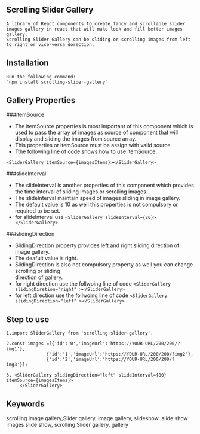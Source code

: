## Scrolling Slider Gallery
	A library of React components to create fancy and scrollable slider
	images gallery in react that will make look and fill better images gallery.
	Scrolling Slider Gallery can be sliding or scrolling images from left to right or vise-versa dorection.

## Installation 
	Run the following command:
    `npm install scrolling-slider-gallery`

## Gallery Properties

###itemSource 
 - The itemSource properties is most important of this component which is used to pass the array of  images as source of component that will display and sliding the images from source array. 
 - This properties or itemSource must be assign with valid source.
 - Tthe following line of code shows how to use itemSource.
 
 `<SliderGallery itemSource={imagesItems}></SliderGallery>`

###slideInterval 
 - The slideInterval is another properties of this component which provides the time interval of 
 sliding images or scrolling images.
 - The slideInterval maintain speed of images sliding in image gallery. 
 - The default value is 10 as well this properties is not compulsory or required to be set.
 - for slideInterval use
 `<SliderGallery slideInterval={20}></SliderGallery>`
 
###slidingDirection 
 - SlidingDirection property provides left and right sliding direction of image gallery.
 - The deafult value is right.
 - SlidingDirection is also not compulsory property as well you can change scrolling or sliding     
    direction of  gallery.
- for right direction use the follwoing line of code
	`<SliderGallery slidingDiretion="right" ></SliderGallery>`
- for left direction  use the follwoing line of code
	`<SliderGallery slidingDirection="left" ></SliderGallery>`
 
## Step to use

	1.import SliderGallery from 'scrolling-slider-gallery'.

	2.const images =[{'id':'0','imageUrl':'https://YOUR-URL/200/200/?img1'},
				   {'id':'1','imageUrl':'https://YOUR-URL/200/200/?img2'},
				   {'id':'2','imageUrl':'https://YOUR-URL/200/200/?img3'}]; 

    3. <SliderGallery slidingDirection="left" slideInterval={80} itemSource={imagesItems}>           
	     </SliderGallery>
		 
##  Keywords
scrolling image gallery,Slider gallery, image gallery, slideshow ,slide show  images slide show, 
scrolling Slider gallery, gallery